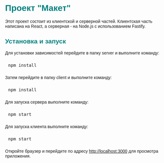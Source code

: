 <div style="font-family: 'Arial', sans-serif;">

<h1 style="color: #008080;">Проект "Макет"</h1>

<p>Этот проект состоит из клиентской и серверной частей. Клиентская часть написана на React, а серверная - на Node.js с использованием Fastify.</p>

<h2 style="color: #008080;">Установка и запуск</h2>

<p>Для установки зависимостей перейдите в папку server и выполните команду:</p>

<pre style="background-color: border: 1px solid #ddd; padding: 10px; border-radius: 5px;">
npm install
</pre>

<p>Затем перейдите в папку client и выполните команду:</p>

<pre style="background-color: border: 1px solid #ddd; padding: 10px; border-radius: 5px;">
npm install
</pre>

<p>Для запуска сервера выполните команду:</p>

<pre style="background-color: border: 1px solid #8189A3; padding: 10px; border-radius: 5px;">
npm start
</pre>

<p>Для запуска клиента выполните команду:</p>

<pre style="background-color: border: 1px solid #ddd; padding: 10px; border-radius: 5px;">
npm start
</pre>

<p>Откройте браузер и перейдите по адресу <a href="http://localhost:3000" target="_blank">http://localhost:3000</a> для просмотра приложения.</p>

</div>
